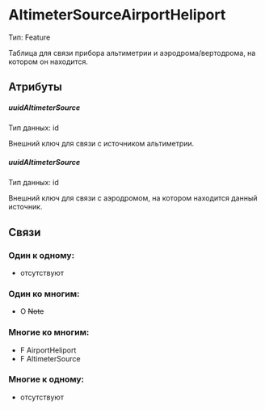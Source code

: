 AltimeterSourceAirportHeliport
====
Тип: Feature

Таблица для связи прибора альтиметрии и аэродрома/вертодрома, на котором он находится.

## Атрибуты

##### uuidAltimeterSource
Тип данных: id

Внешний ключ для связи с источником альтиметрии.

##### uuidAltimeterSource
Тип данных: id

Внешний ключ для связи с аэродромом, на котором находится данный источник.


## Связи

### Один к одному:

- отсутствуют

### Один ко многим:

- O ~~Note~~

### Многие ко многим:

- F AirportHeliport
- F AltimeterSource

### Многие к одному:

- отсутствуют